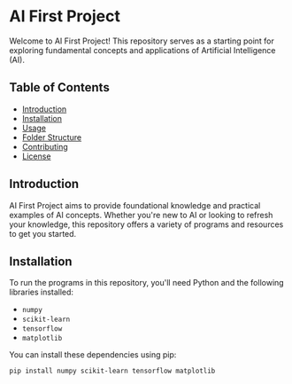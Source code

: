 # AI First Project

Welcome to AI First Project! This repository serves as a starting point for exploring fundamental concepts and applications of Artificial Intelligence (AI).

## Table of Contents

- [Introduction](#introduction)
- [Installation](#installation)
- [Usage](#usage)
- [Folder Structure](#folder-structure)
- [Contributing](#contributing)
- [License](#license)

## Introduction

AI First Project aims to provide foundational knowledge and practical examples of AI concepts. Whether you're new to AI or looking to refresh your knowledge, this repository offers a variety of programs and resources to get you started.

## Installation

To run the programs in this repository, you'll need Python and the following libraries installed:

- `numpy`
- `scikit-learn`
- `tensorflow`
- `matplotlib`

You can install these dependencies using pip:

```sh
pip install numpy scikit-learn tensorflow matplotlib
